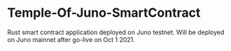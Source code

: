 # Temple-Of-Juno-SmartContract
Rust smart contract application deployed on Juno testnet. Will be deployed on Juno mainnet after go-live on Oct 1 2021.

